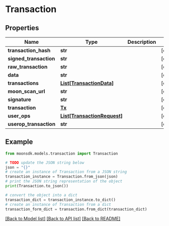 # Transaction

## Properties

| Name                    | Type                                                    | Description | Notes       |
| ----------------------- | ------------------------------------------------------- | ----------- | ----------- |
| **transaction\_hash**   | **str**                                                 |             | \[optional] |
| **signed\_transaction** | **str**                                                 |             | \[optional] |
| **raw\_transaction**    | **str**                                                 |             | \[optional] |
| **data**                | **str**                                                 |             | \[optional] |
| **transactions**        | [**List\[TransactionData\]**](transactiondata.md)       |             | \[optional] |
| **moon\_scan\_url**     | **str**                                                 |             | \[optional] |
| **signature**           | **str**                                                 |             | \[optional] |
| **transaction**         | [**Tx**](tx.md)                                         |             | \[optional] |
| **user\_ops**           | [**List\[TransactionRequest\]**](transactionrequest.md) |             | \[optional] |
| **userop\_transaction** | **str**                                                 |             | \[optional] |

## Example

```python
from moonsdk.models.transaction import Transaction

# TODO update the JSON string below
json = "{}"
# create an instance of Transaction from a JSON string
transaction_instance = Transaction.from_json(json)
# print the JSON string representation of the object
print(Transaction.to_json())

# convert the object into a dict
transaction_dict = transaction_instance.to_dict()
# create an instance of Transaction from a dict
transaction_form_dict = transaction.from_dict(transaction_dict)
```

[\[Back to Model list\]](./#documentation-for-models) [\[Back to API list\]](./#documentation-for-api-endpoints) [\[Back to README\]](./)
